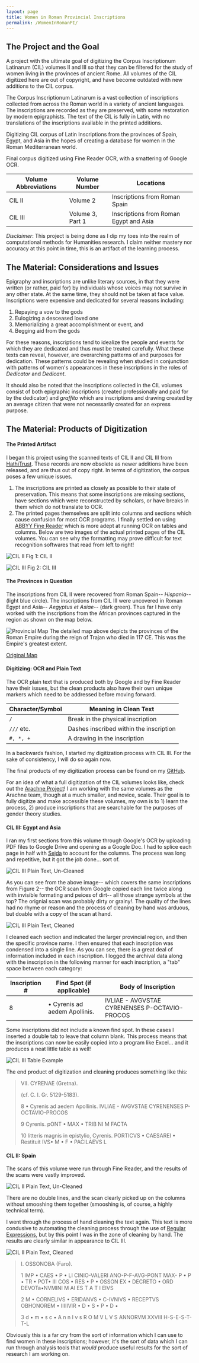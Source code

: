 ```yaml
---
layout: page
title: Women in Roman Provincial Inscriptions
permalink: /WomenInRomanPI/
---
```


## The Project and the Goal

A project with the ultimate goal of digitizing the Corpus Inscriptionum Latinarum (CIL) volumes II and III so that they can be filtered for the study of women living in the provinces of ancient Rome. All volumes of the CIL digitized here are out of copyright, and have become outdated with new additions to the CIL corpus.

The Corpus Inscriptionum Latinarum is a vast collection of inscriptions collected from across the Roman world in a variety of ancient languages. The inscriptions are recorded as they are preserved, with some restoration by modern epigraphists. The text of the CIL is fully in Latin, with no translations of the inscriptions available in the printed additions.

Digitizing CIL corpus of Latin Inscriptions from the provinces of Spain, Egypt, and Asia in the hopes of creating a database for women in the Roman Mediterranean world.

Final corpus digitized using Fine Reader OCR, with a smattering of Google OCR.

Volume Abbreviations | Volume Number | Locations
-------------------- | ------------- | ---------
CIL II | Volume 2 | Inscriptions from Roman Spain
CIL III | Volume 3, Part 1 | Inscriptions from Roman Egypt and Asia



*Disclaimer*: This project is being done as I dip my toes into the realm of computational methods for Humanities research. I claim neither mastery nor accuracy at this point in time, this is an artifact of the learning process. 


## The Material: Considerations and Issues

Epigraphy and inscriptions are unlike literary sources, in that they were written (or rather, paid for) by individuals whose voices may not survive in any other state. At the same time, they should not be taken at face value. Inscriptions were expensive and dedicated for several reasons including:
1. Repaying a vow to the gods
2. Eulogizing a desceased loved one
3. Memorializing a great accomplishment or event, and
4. Begging aid from the gods


For these reasons, inscriptions tend to idealize the people and events for which they are dedicated and thus must be treated carefully. What these texts can reveal, however, are overarching patterns of and purposes for dedication. These patterns could be revealing when studied in conjunction with patterns of women's appearances in these inscriptions in the roles of *Dedicator* and *Dedicant*.


It should also be noted that the inscriptions collected in the CIL volumes consist of both epigraphic inscriptions (created professionally and paid for by the dedicator) and *graffito* which are inscriptions and drawing created by an average citizen that were not necessarily created for an express purpose.


## The Material: Products of Digitization


#### The Printed Artifact

I began this project using the scanned texts of CIL II and CIL III from [HathiTrust](https://catalog.hathitrust.org/Record/100029672). These records are now obsolete as newer additions have been released, and are thus out of copy right. In terms of digitization, the corpus poses a few unique issues. 
1. The inscriptions are printed as closely as possible to their state of preservation. This means that some inscriptions are missing sections, have sections which were reconstructed by scholars, or have breaks in them which do not translate to OCR. 
2. The printed pages themselves are split into columns and sections which cause confusion for most OCR programs. I finally settled on using [ABBYY Fine Reader](https://pdf.abbyy.com/finereader-pdf/trial/) which is more adept at running OCR on tables and columns.
Below are two images of the actual printed pages of the CIL volumes. You can see why the formatting may prove difficult for text recognition softwares that read from left to right!

![CIL II](/CameronGrant/Assets/CIL_II_OgPrintPage.png)
Fig 1: CIL II 

![CIL III](/CameronGrant/Assets/CIL_III_OgPrintPage.png)
Fig 2: CIL III


#### The Provinces in Question

The inscriptions from CIL II were recovered from Roman Spain-- *Hispania*-- (light blue circle). The inscriptions from CIL III were uncovered in Roman Egypt and Asia-- *Aegyptus et Asiae*-- (dark green). Thus far I have only worked with the inscriptions from the African provinces captured in the region as shown on the map below.

![Provincial Map](/CameronGrant/Assets/RegionMap.png)
The detailed map above depicts the provinces of the Roman Empire during the reign of Trajan who died in 117 CE. This was the Empire's greatest extent.

[Original Map](https://upload.wikimedia.org/wikipedia/commons/thumb/1/1a/Roman_provinces_trajan.svg/1732px-Roman_provinces_trajan.svg.png)

#### Digitizing: OCR and Plain Text

The OCR plain text that is produced both by Google and by Fine Reader have their issues, but the clean products also have their own unique markers which need to be addressed before moving forward.

Character/Symbol | Meaning in Clean Text
---------------- | ---------------------
`/` | Break in the physical inscription
`///` etc. | Dashes inscribed within the inscription
`#, *, +` | A drawing in the inscription


In a backwards fashion, I started my digitization process with CIL III. For the sake of consistency, I will do so again now.

The final products of my digitization process can be found on my [GitHub](https://github.com/CgrantClassics/CameronGrant/tree/main/Inscriptions).

For an idea of what a full digitization of the CIL volumes looks like, check out the [Arachne Project](https://arachne.uni-koeln.de/drupal/?q=en/node/291)! I am working with the same volumes as the Arachne team, though at a much smaller, and novice, scale. Their goal is to fully digitize and make accessible these volumes, my own is to 1) learn the process, 2) produce inscriptions that are searchable for the purposes of gender theory studies.


#### **CIL III: Egypt and Asia**

I ran my first sections from this volume through Google's OCR by uploading PDF files to Google Drive and opening as a Google Doc. I had to splice each page in half with [Sejda](https://www.sejda.com/split-pdf-down-the-middle) to account for the columns. The process was long and repetitive, but it got the job done... sort of.

![CIL III Plain Text, Un-Cleaned](/CameronGrant/Assets/CIL_III_DirtyPlainTxt.png)

As you can see from the above image-- which covers the same inscriptions from Figure 2-- the OCR scan from Google copied each line twice along with invisible formating and peices of dirt-- all those strange symbols at the top? The orignial scan was probably dirty or grainy!. The quality of the lines had no rhyme or reason and the process of cleaning by hand was arduous, but doable with a copy of the scan at hand.

![CIL III Plain Text, Cleaned](/CameronGrant/Assets/CIL_III_CleanPlainTxt.png)

I cleaned each section and indicated the larger provincial region, and then the specific province name. I then ensured that each inscription was condensed into a single line. As you can see, there is a great deal of information included in each inscription. I logged the archival data along with the inscription in the following manner for each inscription, a "tab" space between each category:

Inscription # | Find Spot (if applicable) | Body of Inscription 
------------- | ------------------------- | ------------------- 
8 | • Cyrenis ad aedem Apollinis. | IVLIAE - AVGVSTAE CYRENENSES P-OCTAVIO-PROCOS

Some inscriptions did not include a known find spot. In these cases I inserted a double tab to leave that column blank. This process means that the inscriptions can now be easily copied into a program like Excel... and it produces a neat little table as well!

![CIL III Table Example](/CameronGrant/Assets/CIL_III_TableExample.png)


The end product of digitization and cleaning produces something like this:

> VII. CYRENAE (Gretna).  
> 
> (cf. C. I. Gr. 5129-5183).  
> 
> 8	 • Cyrenis ad aedem Apollinis. 	IVLIAE - AVGVSTAE CYRENENSES P-OCTAVIO-PROCOS 
> 
> 9	 Cyrenis. 	 pONT • MAX • TRIB NI M FACTA 
> 
> 10	 litteris magnis in epistylio, Cyrenis. 	 PORTICVS • CAESAREI • Restituit IVS• M • F • PACILAEVS L  


#### **CIL II: Spain**

The scans of this volume were run through Fine Reader, and the results of the scans were vastly improved.

![CIL II Plain Text, Un-Cleaned](/CameronGrant/Assets/CIL_II_DirtyPlainTxt_FineReader.png)

There are no double lines, and the scan clearly picked up on the columns without smooshing them together (smooshing is, of course, a highly technical term).

I went through the process of hand cleaning the text again. This text is more condusive to automating the cleaning process through the use of [Regular Expressions](https://regex101.com/), but by this point I was in the zone of cleaning by hand. The results are clearly similar in appearance to CIL III.

![CIL II Plain Text, Cleaned](/CameronGrant/Assets/CIL_II_CleanPlainTxt_FineReader.png)

> I. OSSONOBA (Faro).
>
>  1 		IMP • CAES • P • LI CINIO-VALERI ANO-P-F-AVG-PONT MAX- P • P • TR • POT• III COS • RES • P • OSSON EX • DECRETO • ORD DEVOTa•NVMINI M AI ES T A T I EIVS  	
> 
> 2		 M • CORNELIVS • ERIDANVS • C-IVNIVS • RECEPTVS OBHONOREM • IIIIIVIR • D • S • P • D •  	
> 
> 3	 	d • m • s c • A n n I v s R O M V L V S ANNORVM XXVIII H-S-E-S-T-T-L 	


Obviously this is a far cry from the sort of information which I can use to find women in these inscriptions; however, it's the sort of data which I can run through analysis tools that *would* produce useful results for the sort of research I am working on.